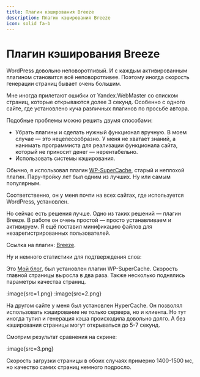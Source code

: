```yaml
---
title: Плагин кэширования Breeze
description: Плагин кэширования Breeze
icon: solid fa-b
---
```


# Плагин кэширования Breeze

WordPress довольно неповоротливый. И с каждым активированным плагином становится всё неповоротливее. Поэтому иногда скорость генерации страниц бывает очень большим.

Мне иногда прилетают ошибки от Yandex.WebMaster со списком страниц, которые открываются долее 3 секунд. Особенно с одного сайте, где установлено куча различных плагинов по просьбе автора.

Подобные проблемы можно решить двумя способами:

* Убрать плагины и сделать нужный функционал вручную. В моем случае — это нецелесообразно. У меня не хватает знаний, а нанимать программиста для реализации функционала сайта, который не приносит денег — нерентабельно.
* Использовать системы кэширования.

Обычно, я использовал плагин [WP-SuperCache](https://ichiblog.ru/wordpress-plugin-wp-super-cache/), старый и неплохой плагин. Пару-тройку лет был одним из лучших. Ну или самым популярным.

Соответственно, он у меня почти на всех сайтах, где используется WordPress, установлен.

Но сейчас есть решения лучше. Одно из таких решений — плагин Breeze. В работе он очень простой — просто устанавливаем и активируем. Я ещё поставил минификацию файлов для незарегистрированных пользователей.

Ссылка на плагин: [Breeze](https://ru.wordpress.org/plugins/breeze/).

Ну и немного статистики для подтверждения слов:

Это [Мой блог](https://ichiblog.ru), был установлен плагин WP-SuperCache. Скорость главной страницы выросла в два раза. Также несколько поднялись параметры качества страниц.

:image{src=1.png}
:image{src=2.png}

На другом сайте у меня был установлен HyperCache. Он позволял использовать кэширование не только сервера, но и клиента. Но тут иногда тупил и генерация кэша происходила довольно долго. А без кэширования страницы могут открываться до 5-7 секунд.

Смотрим результат сравнения на скрине:

:image{src=3.png}

Скорость загрузки страницы в обоих случаях примерно 1400-1500 мс, но качество самих страниц немного подросло.
